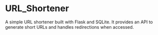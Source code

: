# URL_Shortener
A simple URL shortener built with Flask and SQLite. It provides an API to generate short URLs and handles redirections when accessed.
